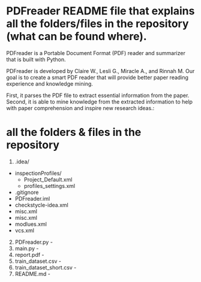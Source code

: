 # PDFreader README file that explains all the folders/files in the repository (what can be found where).

PDFreader is a Portable Document Format (PDF) reader and summarizer that is built with Python.

PDFreader is developed by Claire W., Lesli G., Miracle A., and Rinnah M. Our goal is to create a smart PDF reader that will provide better paper reading experience and knowledge mining.

First, it parses the PDF file to extract essential information from the paper. 
Second, it is able to mine knowledge from the extracted information to help with paper comprehension and inspire new research ideas.:

# all the folders & files in the repository
1. .idea/ 
- inspectionProfiles/ 
  - Project_Default.xml
  - profiles_settings.xml
- .gitignore
- PDFreader.iml 
- checkstycle-idea.xml
- misc.xml
- misc.xml
- modlues.xml
- vcs.xml
2. PDFreader.py - 
3. main.py - 
4. report.pdf - 
5. train_dataset.csv - 
6. train_dataset_short.csv - 
7. README.md - 
